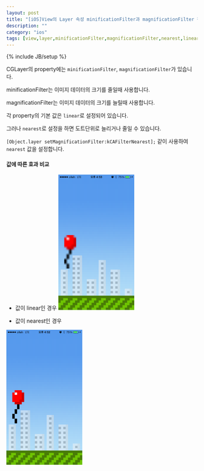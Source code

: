 ```yaml
---
layout: post
title: "[iOS]View의 Layer 속성 minificationFilter과 magnificationFilter 정리"
description: ""
category: "ios"
tags: [view,layer,minificationFilter,magnificationFilter,nearest,linear]
---
```

{% include JB/setup %}

CGLayer의 property에는 `minificationFilter`, `magnificationFilter`가 있습니다. 

minificationFilter는 이미지 데이터의 크기를 줄일때 사용합니다.

magnificationFilter는 이미지 데이터의 크기를 늘릴때 사용합니다.

각 property의 기본 값은 `linear`로 설정되어 있습니다.

그러나 `nearest`로 설정을 하면 도트단위로 늘리거나 줄일 수 있습니다.

`[Object.layer setMagnificationFilter:kCAFilterNearest];` 같이 사용하여 `nearest` 값을 설정합니다.



#### 값에 따른 효과 비교

- 값이 linear인 경우
<img src="/../../../../image/2014/02/layer-filterRendering-linear.png" alt="linear" style="width: 200px;"/><br/>

- 값이 nearest인 경우
<img src="/../../../../image/2014/02/layer-filterRendering-nearest.png" alt="linear" style="width: 200px;"/>